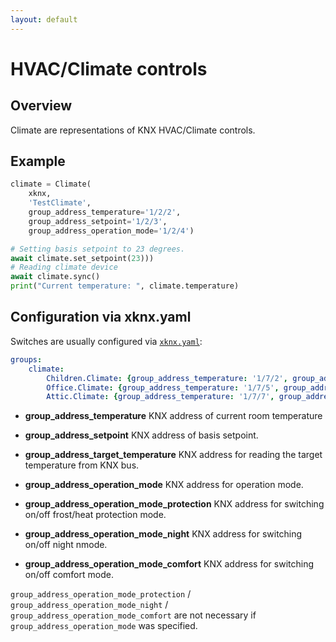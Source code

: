 ```yaml
---
layout: default
---
```


# [](#header-1)HVAC/Climate controls

## [](#header-2)Overview

Climate are representations of KNX HVAC/Climate controls.

## [](#header-2)Example

```python
climate = Climate(
    xknx,
    'TestClimate',
    group_address_temperature='1/2/2',
    group_address_setpoint='1/2/3',
    group_address_operation_mode='1/2/4')

# Setting basis setpoint to 23 degrees.
await climate.set_setpoint(23)))
# Reading climate device
await climate.sync()
print("Current temperature: ", climate.temperature)
``` 

## [](#header-2)Configuration via **xknx.yaml**

Switches are usually configured via [`xknx.yaml`](/configuration):

```yaml
groups:
    climate:
        Children.Climate: {group_address_temperature: '1/7/2', group_address_setpoint: '1/7/3', group_address_target_temperature: '1/7/4'}
        Office.Climate: {group_address_temperature: '1/7/5', group_address_operation_mode: '1/7/6'}
        Attic.Climate: {group_address_temperature: '1/7/7', group_address_operation_mode_protection: '1/7/8', group_address_operation_mode_night: '1/7/9', group_address_operation_mode_comfort: '1/7/10'}
```

* **group_address_temperature** KNX address of current room temperature
* **group_address_setpoint** KNX address of basis setpoint.
* **group_address_target_temperature** KNX address for reading the target temperature from KNX bus.
* **group_address_operation_mode** KNX address for operation mode.

* **group_address_operation_mode_protection** KNX address for switching on/off frost/heat protection mode.
* **group_address_operation_mode_night** KNX address for switching on/off night nmode.
* **group_address_operation_mode_comfort** KNX address for switching on/off comfort mode.

`group_address_operation_mode_protection` / `group_address_operation_mode_night` / `group_address_operation_mode_comfort` are not necessary if `group_address_operation_mode` was specified.
